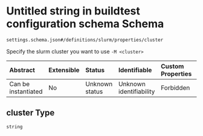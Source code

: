 # Untitled string in buildtest configuration schema Schema

```txt
settings.schema.json#/definitions/slurm/properties/cluster
```

Specify the slurm cluster you want to use `-M <cluster>`

| Abstract            | Extensible | Status         | Identifiable            | Custom Properties | Additional Properties | Access Restrictions | Defined In                                                                  |
| :------------------ | :--------- | :------------- | :---------------------- | :---------------- | :-------------------- | :------------------ | :-------------------------------------------------------------------------- |
| Can be instantiated | No         | Unknown status | Unknown identifiability | Forbidden         | Allowed               | none                | [settings.schema.json*](../out/settings.schema.json "open original schema") |

## cluster Type

`string`
